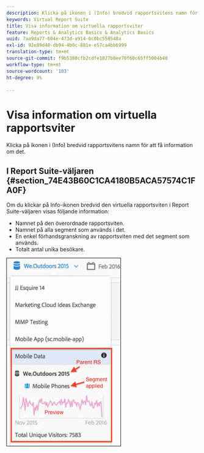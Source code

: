 ```yaml
---
description: Klicka på ikonen i (Info) bredvid rapportsvitens namn för att få information om det.
keywords: Virtual Report Suite
title: Visa information om virtuella rapportsviter
feature: Reports & Analytics Basics & Analytics Basics
uuid: 7aa9da77-604e-473d-a914-6c0bc558548a
exl-id: 92e89d40-db94-4b0c-881e-e57ca4bb6999
translation-type: tm+mt
source-git-commit: f9b5380cfb2cdfe1827b8ee70f60c65ff5004b48
workflow-type: tm+mt
source-wordcount: '103'
ht-degree: 9%

---
```


# Visa information om virtuella rapportsviter

Klicka på ikonen i (Info) bredvid rapportsvitens namn för att få information om det.

## I Report Suite-väljaren {#section_74E43B60C1CA4180B5ACA57574C1FA0F}

Om du klickar på Info-ikonen bredvid den virtuella rapportsviten i Report Suite-väljaren visas följande information:

* Namnet på den överordnade rapportsviten.
* Namnet på alla segment som används i det.
* En enkel förhandsgranskning av rapportsviten med det segment som används.
* Totalt antal unika besökare.

![](assets/vrs-info.png)
